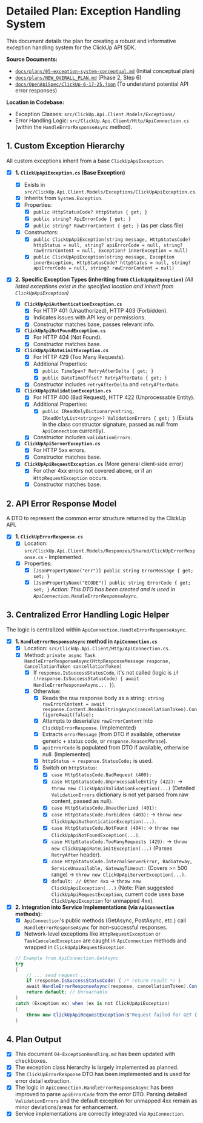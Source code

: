 # Detailed Plan: Exception Handling System

This document details the plan for creating a robust and informative exception handling system for the ClickUp API SDK.

**Source Documents:**
*   [`docs/plans/05-exception-system-conceptual.md`](../05-exception-system-conceptual.md) (Initial conceptual plan)
*   [`docs/plans/NEW_OVERALL_PLAN.md`](../NEW_OVERALL_PLAN.md) (Phase 2, Step 6)
*   [`docs/OpenApiSpec/ClickUp-6-17-25.json`](../../OpenApiSpec/ClickUp-6-17-25.json) (To understand potential API error responses)

**Location in Codebase:**
*   Exception Classes: `src/ClickUp.Api.Client.Models/Exceptions/`
*   Error Handling Logic: `src/ClickUp.Api.Client/Http/ApiConnection.cs` (within the `HandleErrorResponseAsync` method).

## 1. Custom Exception Hierarchy

All custom exceptions inherit from a base `ClickUpApiException`.

- [x] **1. `ClickUpApiException.cs` (Base Exception)**
    - [x] Exists in `src/ClickUp.Api.Client.Models/Exceptions/ClickUpApiException.cs`.
    - [x] Inherits from `System.Exception`.
    - [x] Properties:
        - [x] `public HttpStatusCode? HttpStatus { get; }`
        - [x] `public string? ApiErrorCode { get; }`
        - [x] `public string? RawErrorContent { get; }` (as per class file)
    - [x] Constructors:
        - [x] `public ClickUpApiException(string message, HttpStatusCode? httpStatus = null, string? apiErrorCode = null, string? rawErrorContent = null, Exception? innerException = null)`
        - [x] `public ClickUpApiException(string message, Exception innerException, HttpStatusCode? httpStatus = null, string? apiErrorCode = null, string? rawErrorContent = null)`

- [x] **2. Specific Exception Types (inheriting from `ClickUpApiException`)**
    *(All listed exceptions exist in the specified location and inherit from `ClickUpApiException`)*

    - [x] **`ClickUpApiAuthenticationException.cs`**
        - [x] For HTTP 401 (Unauthorized), HTTP 403 (Forbidden).
        - [x] Indicates issues with API key or permissions.
        - [x] Constructor matches base, passes relevant info.

    - [x] **`ClickUpApiNotFoundException.cs`**
        - [x] For HTTP 404 (Not Found).
        - [x] Constructor matches base.

    - [x] **`ClickUpApiRateLimitException.cs`**
        - [x] For HTTP 429 (Too Many Requests).
        - [x] Additional Properties:
            - [x] `public TimeSpan? RetryAfterDelta { get; }`
            - [x] `public DateTimeOffset? RetryAfterDate { get; }`
        - [x] Constructor includes `retryAfterDelta` and `retryAfterDate`.

    - [x] **`ClickUpApiValidationException.cs`**
        - [x] For HTTP 400 (Bad Request), HTTP 422 (Unprocessable Entity).
        - [x] Additional Properties:
            - [x] `public IReadOnlyDictionary<string, IReadOnlyList<string>>? ValidationErrors { get; }` (Exists in the class constructor signature, passed as null from `ApiConnection` currently).
        - [x] Constructor includes `validationErrors`.

    - [x] **`ClickUpApiServerException.cs`**
        - [x] For HTTP 5xx errors.
        - [x] Constructor matches base.

    - [x] **`ClickUpApiRequestException.cs`** (More general client-side error)
        - [x] For other 4xx errors not covered above, or if an `HttpRequestException` occurs.
        - [x] Constructor matches base.

## 2. API Error Response Model

A DTO to represent the common error structure returned by the ClickUp API.

- [x] **1. `ClickUpErrorResponse.cs`**
    - [x] Location: `src/ClickUp.Api.Client.Models/Responses/Shared/ClickUpErrorResponse.cs` - Implemented.
    - [x] Properties:
        - [x] `[JsonPropertyName("err")] public string ErrorMessage { get; set; }`
        - [x] `[JsonPropertyName("ECODE")] public string ErrorCode { get; set; }`
    *Action: This DTO has been created and is used in `ApiConnection.HandleErrorResponseAsync`.*

## 3. Centralized Error Handling Logic Helper

The logic is centralized within `ApiConnection.HandleErrorResponseAsync`.

- [x] **1. `HandleErrorResponseAsync` method in `ApiConnection.cs`**
    - [x] Location: `src/ClickUp.Api.Client/Http/ApiConnection.cs`.
    - [x] Method: `private async Task HandleErrorResponseAsync(HttpResponseMessage response, CancellationToken cancellationToken)`
        - [x] If `response.IsSuccessStatusCode`, it's not called (logic is `if (!response.IsSuccessStatusCode) { await HandleErrorResponseAsync... }`).
        - [x] Otherwise:
            - [x] Reads the raw response body as a string: `string rawErrorContent = await response.Content.ReadAsStringAsync(cancellationToken).ConfigureAwait(false);`
            - [x] Attempts to deserialize `rawErrorContent` into `ClickUpErrorResponse`. (Implemented)
            - [x] Extracts `errorMessage` (from DTO if available, otherwise generic + status code, or `response.ReasonPhrase`).
            - [x] `apiErrorCode` is populated from DTO if available, otherwise null. (Implemented)
            - [x] `httpStatus = response.StatusCode;` is used.
            - [x] Switch on `httpStatus`:
                - [x] `case HttpStatusCode.BadRequest (400):`
                - [x] `case HttpStatusCode.UnprocessableEntity (422):` -> `throw new ClickUpApiValidationException(...)` (Detailed `ValidationErrors` dictionary is not yet parsed from raw content, passed as null).
                - [x] `case HttpStatusCode.Unauthorized (401):`
                - [x] `case HttpStatusCode.Forbidden (403):` -> `throw new ClickUpApiAuthenticationException(...)`.
                - [x] `case HttpStatusCode.NotFound (404):` -> `throw new ClickUpApiNotFoundException(...)`.
                - [x] `case HttpStatusCode.TooManyRequests (429):` -> `throw new ClickUpApiRateLimitException(...)` (Parses `RetryAfter` header).
                - [x] `case HttpStatusCode.InternalServerError, BadGateway, ServiceUnavailable, GatewayTimeout:` (Covers >= 500 range) -> `throw new ClickUpApiServerException(...)`.
                - [x] `default: // Other 4xx` -> `throw new ClickUpApiException(...)` (Note: Plan suggested `ClickUpApiRequestException`, current code uses base `ClickUpApiException` for unmapped 4xx).

- [x] **2. Integration into Service Implementations (via `ApiConnection` methods):**
    - [x] `ApiConnection`'s public methods (GetAsync, PostAsync, etc.) call `HandleErrorResponseAsync` for non-successful responses.
    - [x] Network-level exceptions like `HttpRequestException` or `TaskCanceledException` are caught in `ApiConnection` methods and wrapped in `ClickUpApiRequestException`.

    ```csharp
    // Example from ApiConnection.GetAsync
    try
    {
        // ... send request ...
        if (response.IsSuccessStatusCode) { /* return result */ }
        await HandleErrorResponseAsync(response, cancellationToken).ConfigureAwait(false);
        return default; // Unreachable
    }
    catch (Exception ex) when (ex is not ClickUpApiException)
    {
        throw new ClickUpApiRequestException($"Request failed for GET {endpoint}: {ex.Message}", null, null, null, ex);
    }
    ```

## 4. Plan Output
- [x] This document `04-ExceptionHandling.md` has been updated with checkboxes.
- [x] The exception class hierarchy is largely implemented as planned.
- [x] The `ClickUpErrorResponse` DTO has been implemented and is used for error detail extraction.
- [x] The logic in `ApiConnection.HandleErrorResponseAsync` has been improved to parse `apiErrorCode` from the error DTO. Parsing detailed `ValidationErrors` and the default exception for unmapped 4xx remain as minor deviations/areas for enhancement.
- [x] Service implementations are correctly integrated via `ApiConnection`.
```
```
